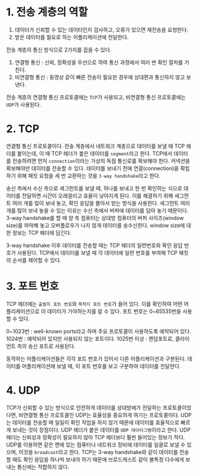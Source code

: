 # 1. 전송 계층의 역할

  1. 데이터가 신뢰할 수 있는 데이터인지 검사하고, 오류가 있으면 재전송을 요청한다.
  2. 받은 데이터를 필요로 하는 어플리케이션에 전달한다.

전송 계층의 통신 방식으로 2가지를 꼽을 수 있다.
  1. 연결형 통신 : 신뢰, 정확성을 우선으로 하여 통신 과정에서 여러 번 확인 절차를 거친다.
  2. 비연결형 통신 : 동영상 같이 빠른 전송이 필요한 경우에 상대편과 통신하지 않고 보낸다.

전송 계층의 연결형 통신 프로토콜에는 `TCP`가 사용되고, 비연결형 통신 프로토콜에는 `UDP`가 사용된다.


# 2. TCP

연결형 통신 프로토콜이다.
전송 계층에서 네트워크 계층으로 데이터를 보낼 때 TCP 헤더를 붙이는데, 이 때 TCP 헤더가 붙은 데이터를 `segment`라고 한다.
TCP에서 데이터를 전송하려면 먼저 `connection`이라는 가상의 독점 통신로를 확보해야 한다. 커넥션을 확보해야만 데이터를 전송할 수 있다. 데이터를 보내기 전에 연결(connection)을 확립하기 위해 패킷 요청을 세 번 교환하는 것을 `3-way handshake`라고 한다.

송신 측에서 수신 측으로 세그먼트를 보낼 때, 하나를 보내고 한 번 확인하는 식으로 데이터를 전달하면 시간이 오래걸리고 효율이 낮아지게 된다. 이를 해결하기 위해 세그먼트 여러 개를 많이 보내 놓고, 확인 응답을 몰아서 받는 방식을 사용한다.
세그먼트 여러 개를 많이 보내 놓을 수 있는 이유는 수신 측에서 버퍼에 데이터를 담아 놓기 때문이다. 3-way handshake를 할 때 양 측 컴퓨터는 상대방 컴퓨터의 버퍼 사이즈(window size)를 파악해 놓고 오버플로우가 나지 않게 데이터를 송수신한다. window size에 대한 정보는 TCP 헤더에 담긴다.

3-way handshake 이후 데이터를 전송할 때는 TCP 헤더의 일련번호와 확인 응답 번호가 사용된다.
TCP에서 데이터를 보낼 때 각 데이터에 일련 번호를 부여해 TCP 패킷의 순서를 제어할 수 있다.


# 3. 포트 번호

TCP 헤더에는 `출발지 포트 번호`와 `목적지 포트 번호`가 들어 있다. 이를 확인하여 어떤 어플리케이션으로 이 데이터가 가야하는지를 알 수 있다.
포트 번호는 0\~65535번을 사용할 수 있다.

0\~1023번 : well-known ports라고 하며 주요 프로토콜이 사용하도록 예약되어 있다.
1024번 : 예약되어 있지만 사용되지 않는 포트이다.
1025번 이상 : 랜덤포트로, 클라이언트 측의 송신 포트로 사용된다.

동작하는 어플리케이션들은 각각 포트 번호가 있어서 다른 어플리케이션과 구분된다. 데이터를 어플리케이션에 보낼 때, 이 포트 번호를 보고 구분하여 데이터를 전달한다.


# 4. UDP

TCP가 신뢰할 수 있는 방식으로 안전하게 데이터를 상대방에가 전달하는 프로토콜이었다면, 비연결형 통신 프로토콜인 UDP는 효율성을 중요하게 여기는 프로토콜이다.
UDP는 데이터를 전송할 때 일일이 확인 작업을 하지 않기 때문에 데이터를 효율적으로 빠르게 보내는 것이 장점이다.
UDP 헤더가 붙은 데이터를 `UDP 데이터그램`이라고 한다. UDP 헤더는 신뢰성과 정확성이 필요하지 않아 TCP 헤더보다 훨씬 들어있는 정보가 적다.
UDP를 이용하면 같은 랜에 있는 컴퓨터나 네트워크 장비에 데이터를 일괄로 보낼 수 있으며, 이것을 `broadcast`라고 한다.
TCP는 3-way handshake와 같이 데이터를 전송할 때도 확인 응답을 하나씩 보내야 하기 때문에 브로드캐스트 같이 불특정 다수에게 보내는 통신에는 적합하지 않다.
